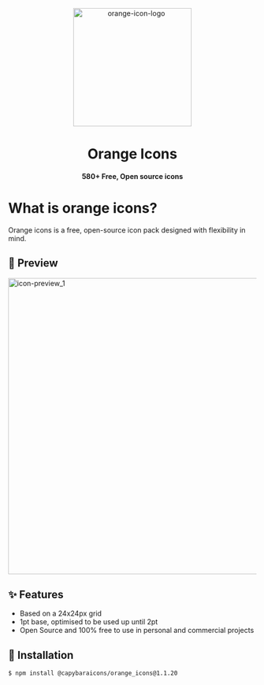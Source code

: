 <div align="center">
  
  <img width="464" alt="orange-icon-logo" src="https://github.com/user-attachments/assets/502d1835-3734-4776-96d7-64a26b1aeb97" style="width: 240px" />
  <h1>Orange Icons</h1>
    <h4>580+ Free, Open source icons</h4>
  
</div>

# What is orange icons?

Orange icons is a free, open-source icon pack designed with flexibility in mind.

## 👀 Preview

<img width="601" alt="icon-preview_1" src="https://github.com/user-attachments/assets/1860138b-3f63-44d6-ae78-6da2881570a2" />

## ✨ Features

- Based on a 24x24px grid
- 1pt base, optimised to be used up until 2pt
- Open Source and 100% free to use in personal and commercial projects

## 📘 Installation
```
$ npm install @capybaraicons/orange_icons@1.1.20
```
